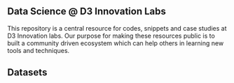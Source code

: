 ## **Data Science @ D3 Innovation Labs**

This repository is a central resource for codes, snippets and case studies at D3 Innovation labs. Our purpose for making these resources public is to built a community driven ecosystem which can help others in learning new tools and techniques. 

## Datasets

